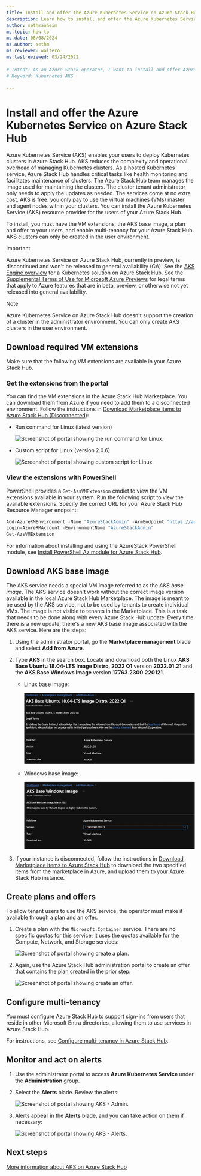```yaml
---
title: Install and offer the Azure Kubernetes Service on Azure Stack Hub
description: Learn how to install and offer the Azure Kubernetes Service on Azure Stack Hub.
author: sethmanheim
ms.topic: how-to
ms.date: 08/08/2024
ms.author: sethm
ms.reviewer: waltero
ms.lastreviewed: 03/24/2022

# Intent: As an Azure Stack operator, I want to install and offer Azure Kubernetes Service on Azure Stack Hub so my supported user can offer containerized solutions.
# Keyword: Kubernetes AKS

---
```


# Install and offer the Azure Kubernetes Service on Azure Stack Hub

Azure Kubernetes Service (AKS) enables your users to deploy Kubernetes clusters in Azure Stack Hub. AKS reduces the complexity and operational overhead of managing Kubernetes clusters. As a hosted Kubernetes service, Azure Stack Hub handles critical tasks like health monitoring and facilitates maintenance of clusters. The Azure Stack Hub team manages the image used for maintaining the clusters. The cluster tenant administrator only needs to apply the updates as needed. The services come at no extra cost. AKS is free: you only pay to use the virtual machines (VMs) master and agent nodes within your clusters. You can install the Azure Kubernetes Service (AKS) resource provider for the users of your Azure Stack Hub.

To install, you must have the VM extensions, the AKS base image, a plan and offer to your users, and enable multi-tenancy for your Azure Stack Hub. AKS clusters can only be created in the user environment.

> [!IMPORTANT]  
> Azure Kubernetes Service on Azure Stack Hub, currently in preview, is discontinued and won't be released to general availability (GA). See the [AKS Engine overview](../user/azure-stack-kubernetes-aks-engine-overview.md) for a Kubernetes solution on Azure Stack Hub.
> See the [Supplemental Terms of Use for Microsoft Azure Previews](https://azure.microsoft.com/support/legal/preview-supplemental-terms/) for legal terms that apply to Azure features that are in beta, preview, or otherwise not yet released into general availability.

> [!NOTE]  
> Azure Kubernetes Service on Azure Stack Hub doesn't support the creation of a cluster in the administrator environment. You can only create AKS clusters in the user environment.

## Download required VM extensions

Make sure that the following VM extensions are available in your Azure Stack Hub.

### Get the extensions from the portal

You can find the VM extensions in the Azure Stack Hub Marketplace. You can download them from Azure if you need to add them to a disconnected environment. Follow the instructions in [Download Marketplace items to Azure Stack Hub (Disconnected)](azure-stack-download-azure-marketplace-item.md?&tabs=az1%2Caz2&pivots=state-disconnected):

- Run command for Linux (latest version)

   ![Screenshot of portal showing the run command for Linux.](media/aks-add-on/get-run-command-for-linux.png)

- Custom script for Linux (version 2.0.6)

   ![Screenshot of portal showing custom script for Linux.](media/aks-add-on/get-custom-script-for-linux.png)

### View the extensions with PowerShell

PowerShell provides a `Get-AzsVMExtension` cmdlet to view the VM extensions available in your system. Run the following script to view the available extensions. Specify the correct URL for your Azure Stack Hub Resource Manager endpoint:

```powershell  
Add-AzureRMEnvironment -Name "AzureStackAdmin" -ArmEndpoint "https://adminmanagement.<location>.<yourdomainname>/"
Login-AzureRMAccount -EnvironmentName "AzureStackAdmin"
Get-AzsVMExtension
```

For information about installing and using the AzureStack PowerShell module, see [Install PowerShell Az module for Azure Stack Hub](powershell-install-az-module.md).

## Download AKS base image

The AKS service needs a special VM image referred to as the *AKS base image*. The AKS service doesn't work without the correct image version available in the local Azure Stack Hub Marketplace. The image is meant to be used by the AKS service, not to be used by tenants to create individual VMs. The image is not visible to tenants in the Marketplace. This is a task that needs to be done along with every Azure Stack Hub update. Every time there is a new update, there's a new AKS base image associated with the AKS service. Here are the steps:

1. Using the administrator portal, go the **Marketplace management** blade and select **Add from Azure**.
1. Type **AKS** in the search box. Locate and download both the Linux **AKS Base Ubuntu 18.04-LTS Image Distro, 2022 Q1** version **2022.01.21** and the **AKS Base Windows Image** version **17763.2300.220121**.

    - Linux base image:

       [![Screenshot of portal showing adding the AKS Base Image - Linux.](media/aks-add-on/aks-base-image-linux.png)](media/aks-add-on/aks-base-image-linux.png#lightbox)

    - Windows base image:

       [![Screenshot of portal showing adding the AKS Base Image - Windows.](media/aks-add-on/aks-base-image-windows.png)](media/aks-add-on/aks-base-image-windows.png#lightbox)

1. If your instance is disconnected, follow the instructions in [Download Marketplace items to Azure Stack Hub](azure-stack-download-azure-marketplace-item.md) to download the two specified items from the marketplace in Azure, and upload them to your Azure Stack Hub instance.

## Create plans and offers

To allow tenant users to use the AKS service, the operator must make it available through a plan and an offer.

1. Create a plan with the `Microsoft.Container` service. There are no specific quotas for this service; it uses the quotas available for the Compute, Network, and Storage services:

   ![Screenshot of portal showing create a plan.](media/aks-add-on/aks-create-a-plan.png)

1. Again, use the Azure Stack Hub administration portal to create an offer that contains the plan created in the prior step:

   ![Screenshot of portal showing create an offer.](media/aks-add-on/aks-create-an-offer.png)

## Configure multi-tenancy

You must configure Azure Stack Hub to support sign-ins from users that reside in other Microsoft Entra directories, allowing them to use services in Azure Stack Hub.

For instructions, see [Configure multi-tenancy in Azure Stack Hub](enable-multitenancy.md?pivots=management-tool-powershell).

## Monitor and act on alerts

1. Use the administrator portal to access **Azure Kubernetes Service** under the **Administration** group.
1. Select the **Alerts** blade. Review the alerts:

   ![Screenshot of portal showing AKS - Admin.](media/aks-add-on/aks-admin.png)

1. Alerts appear in the **Alerts** blade, and you can take action on them if necessary:

   ![Screenshot of portal showing AKS - Alerts.](media/aks-add-on/aks-alerts.png)

## Next steps

[More information about AKS on Azure Stack Hub](../user/aks-overview.md)
